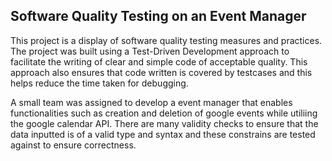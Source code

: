 ## Software Quality Testing on an Event Manager

This project is a display of software quality testing measures and practices. The project was built using a Test-Driven Development approach to facilitate the writing of clear and simple code of acceptable quality. This approach also ensures that code written is covered by testcases and this helps reduce the time taken for debugging. 

A small team was assigned to develop a event manager that enables functionalities such as creation and deletion of google events while utiliing the google calendar API. There are many validity checks to ensure that the data inputted is of a valid type and syntax and these constrains are tested against to ensure correctness. 


